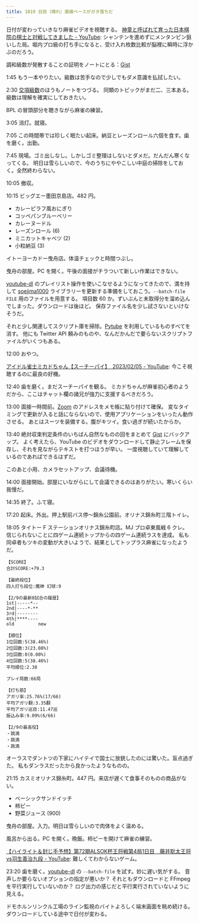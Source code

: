 ```yaml
---
title: 1019 日目（晴れ）面接ペースがガタ落ちだ
---
```


日付が変わっていきなり麻雀ビデオを視聴する。
[神童と呼ばれて育った日本棋院の棋士と対戦してきました - YouTube](https://www.youtube.com/watch?v=_6vYebO2-oI):
シャンテンを進めずにメンタンピン狙いした局。堀内プロ級の打ち手になると、受け入れ枚数比較が脳裡に瞬時に浮かぶのだろう。

調和級数が発散することの証明をノートにとる：[Gist](https://gist.github.com/showa-yojyo/8af31c5ff5c951031ef2d4827a8fe083)

1:45 もう一本やりたい。級数は苦手なので少しでもダメ意識を払拭したい。

2:30 [交項級数](https://gist.github.com/showa-yojyo/753908273f2e5623cc36035a0fbb5a35)のほうもノートをつづる。
同類のトピックがまだ二、三本ある。級数は理解を確実にしておきたい。

BPL の冒頭部分を聴きながら麻雀の練習。

3:05 消灯。就寝。

7:05 この時間帯では珍しく眠たい起床。納豆とレーズンロール六個を食す。歯を磨く。出勤。

7:45 現場。ゴミ出しなし。しかしゴミ整理はしないとダメだ。だんだん寒くなってくる。
明日は雪らしいので、今のうちにややこしい中庭の掃除をしておく。全然終わらない。

10:05 撤収。

10:15 ビッグエー墨田京島店。482 円。

* カレーピラフ風おにぎり
* コッペパンブルーベリー
* カレーヌードル
* レーズンロール (6)
* ミニカットキャベツ (2)
* 小粒納豆 (3)

イトーヨーカドー曳舟店。体温チェックと時間つぶし。

曳舟の部屋。PC を開く。午後の面接がチラついて新しい作業はできない。

[youtube-dl] のプレイリスト操作を使いこなせるようになってきたので、満を持して
[soejima1000] ライブラリーを更新する準備をしておこう。`--batch-file FILE` 用のファイルを用意する。
項目数 60 か。ずいぶんと未取得分を溜め込んでしまった。ダウンロードは後ほど。
保存ファイル名を少し試さないといけなそうだ。

それと少し関連してスクリプト庫を掃除。[Pytube] を利用しているものすべてを消す。
他にも Twitter API 頼みのものや、なんだかんだで要らないスクリプトファイルがいくつもある。

12:00 おやつ。

[アイドル雀士ミカドちゃん【スーチーパイ】　2023/02/05 - YouTube](https://www.youtube.com/watch?v=DQSLWJgQV4o):
今こそ視聴するのに最良の好機。

12:40 歯を磨く。まだスーチーパイを観る。
ミカドちゃんが麻雀初心者のようだから、ここはチャット欄の諸兄が強力に支援するべきだろう。

13:00 面接一時間前。[Zoom] のアドレスをメモ帳に貼り付けて確保。
変なタイミングで更新が入ると話にならないので、使用アプリケーションをいったん動作させる。
あとはスーツを装備する。腹がキツイ。食い過ぎが続いたからか。

13:40 絶対収束判定条件のいちばん自然なものの回をまとめて
[Gist](https://gist.github.com/showa-yojyo/0ddf4ed46c922b0a2031b34e99009fc2) にバックアップ。
よく考えたら、YouTube のビデオをダウンロードして静止フレームを保存し、それを見ながらテキストを打つほうが早い。
一度視聴していて理解しているのであればできるはずだ。

このあと小用、カメラセットアップ、会議待機。

14:00 面接開始。部屋にいながらにして会議できるのはありがたい。寒いくらい我慢だ。

14:35 終了。ふて寝。

17:20 起床。外出。押上駅前バス停～錦糸公園前。オリナス錦糸町三階トイレ。

18:05 タイトー F ステーションオリナス錦糸町店。MJ プロ卓東風戦 6 クレ。
信じられないことに四ゲーム連続トップからの四ゲーム連続ラスを達成。
私も同卓者もツキの変動が大きいようで、結果としてトップラス麻雀になったようだ。

```text
【SCORE】
合計SCORE:+79.3

【最終段位】
四人打ち段位:魔神 幻球:9

【2/9の最新8試合の履歴】
1st|-----*--
2nd|----*-**
3rd|--------
4th|****----
old         new

【順位】
1位回数:5(38.46%)
2位回数:3(23.08%)
3位回数:0(0.00%)
4位回数:5(38.46%)
平均順位:2.38

プレイ局数:66局

【打ち筋】
アガリ率:25.76%(17/66)
平均アガリ翻:3.35翻
平均アガリ巡目:11.47巡
振込み率:9.09%(6/66)

【2/9の最高役】
・跳満
・跳満
・跳満
```

オーラスでダントツの下家にハイテイで国士に放銃したのには驚いた。盲点過ぎた。
私もダンラスだったから良かったようなものの。

21:15 カスミオリナス錦糸町。447 円。来店が遅くて食事そのものの商品がない。

* ベーシックサンドイッチ
* 柿ピー
* 野菜ジュース (900)

曳舟の部屋。入力。明日は雪らしいので肉体をよく温める。

風呂から出る。PC を開く。晩飯。柿ピーを開けて麻雀の練習。

[【ハイライト＆封じ手予想】第72期ALSOK杯王将戦第4局1日目　藤井聡太王将vs羽生善治九段 - YouTube](https://www.youtube.com/watch?v=PN__hq-8AMA):
難しくてわからないゲーム。

23:20 歯を磨く。[youtube-dl] の `--batch-file` を試す。妙に遅い気がする。
音声しか要らないオプションの指定が悪いか？
それともダウンロードと FFmpeg を平行実行していないのか？
ログ出力の感じだと平行実行されていないように見える。

ドモホルンリンクル工場のライン監視のバイトよろしく端末画面を眺め続ける。
ダウンロードしている途中で日付が変わる。

[pytube]: https://pytube.io/en/latest/
[soejima1000]: https://www.youtube.com/user/soejima1000/videos
[youtube-dl]: https://github.com/ytdl-org/youtube-dl
[Zoom]: https://zoom.us/
